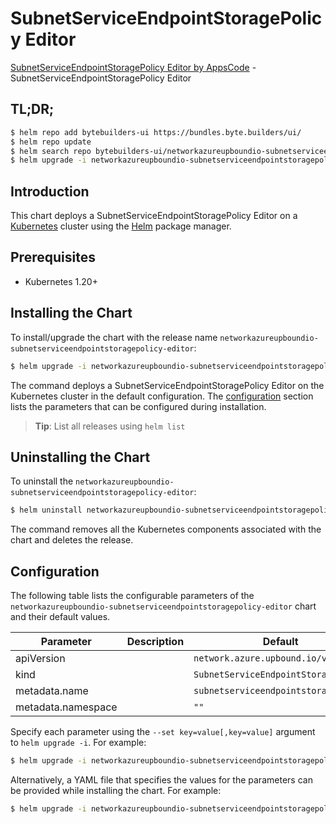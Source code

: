 # SubnetServiceEndpointStoragePolicy Editor

[SubnetServiceEndpointStoragePolicy Editor by AppsCode](https://byte.builders) - SubnetServiceEndpointStoragePolicy Editor

## TL;DR;

```bash
$ helm repo add bytebuilders-ui https://bundles.byte.builders/ui/
$ helm repo update
$ helm search repo bytebuilders-ui/networkazureupboundio-subnetserviceendpointstoragepolicy-editor --version=v0.4.18
$ helm upgrade -i networkazureupboundio-subnetserviceendpointstoragepolicy-editor bytebuilders-ui/networkazureupboundio-subnetserviceendpointstoragepolicy-editor -n default --create-namespace --version=v0.4.18
```

## Introduction

This chart deploys a SubnetServiceEndpointStoragePolicy Editor on a [Kubernetes](http://kubernetes.io) cluster using the [Helm](https://helm.sh) package manager.

## Prerequisites

- Kubernetes 1.20+

## Installing the Chart

To install/upgrade the chart with the release name `networkazureupboundio-subnetserviceendpointstoragepolicy-editor`:

```bash
$ helm upgrade -i networkazureupboundio-subnetserviceendpointstoragepolicy-editor bytebuilders-ui/networkazureupboundio-subnetserviceendpointstoragepolicy-editor -n default --create-namespace --version=v0.4.18
```

The command deploys a SubnetServiceEndpointStoragePolicy Editor on the Kubernetes cluster in the default configuration. The [configuration](#configuration) section lists the parameters that can be configured during installation.

> **Tip**: List all releases using `helm list`

## Uninstalling the Chart

To uninstall the `networkazureupboundio-subnetserviceendpointstoragepolicy-editor`:

```bash
$ helm uninstall networkazureupboundio-subnetserviceendpointstoragepolicy-editor -n default
```

The command removes all the Kubernetes components associated with the chart and deletes the release.

## Configuration

The following table lists the configurable parameters of the `networkazureupboundio-subnetserviceendpointstoragepolicy-editor` chart and their default values.

|     Parameter      | Description |                     Default                     |
|--------------------|-------------|-------------------------------------------------|
| apiVersion         |             | <code>network.azure.upbound.io/v1beta1</code>   |
| kind               |             | <code>SubnetServiceEndpointStoragePolicy</code> |
| metadata.name      |             | <code>subnetserviceendpointstoragepolicy</code> |
| metadata.namespace |             | <code>""</code>                                 |


Specify each parameter using the `--set key=value[,key=value]` argument to `helm upgrade -i`. For example:

```bash
$ helm upgrade -i networkazureupboundio-subnetserviceendpointstoragepolicy-editor bytebuilders-ui/networkazureupboundio-subnetserviceendpointstoragepolicy-editor -n default --create-namespace --version=v0.4.18 --set apiVersion=network.azure.upbound.io/v1beta1
```

Alternatively, a YAML file that specifies the values for the parameters can be provided while
installing the chart. For example:

```bash
$ helm upgrade -i networkazureupboundio-subnetserviceendpointstoragepolicy-editor bytebuilders-ui/networkazureupboundio-subnetserviceendpointstoragepolicy-editor -n default --create-namespace --version=v0.4.18 --values values.yaml
```
